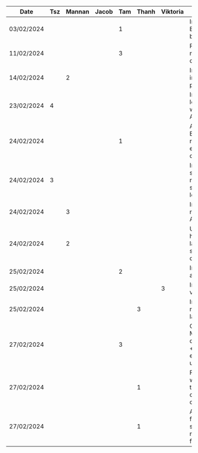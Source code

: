 | Date       | Tsz | Mannan | Jacob | Tam | Thanh | Viktoria | Task                                                       |
| ---------- | --- | ------ | ----- | --- | ----- | -------- | ---------------------------------------------------------- |
| 03/02/2024 |     |        |       | 1   |       |          | Initial setup Express backend                              |
| 11/02/2024 |     |        |       | 3   |       |          | Researched recipe datasets                                 |
| 14/02/2024 |     | 2      |       |     |       |          | Implemented initial home page layout                       |
| 23/02/2024 | 4   |        |       |     |       |          | Implemented login feature with Firebase Auth               |
| 24/02/2024 |     |        |       | 1   |       |          | Analyzed Edamam recipe search endpoint query criteria      |
| 24/02/2024 | 3   |        |       |     |       |          | Implemented sign up, refactored some login logic           |
| 24/02/2024 |     | 3      |       |     |       |          | Integrated recipe search API                               |
| 24/02/2024 |     | 2      |       |     |       |          | Updated home page layout, added sample/demo data           |
| 25/02/2024 |     |        |       | 2   |       |          | Initial account tab                                        |
| 25/02/2024 |     |        |       |     |       | 3        | Inital review view set up                                  |
| 25/02/2024 |     |        |       |     |3      |          | Implemented recipe page layout                             |
| 27/02/2024 |     |        |       | 3   |       |          | Created MongoDB deployment + CRUD endpoints for userdata   |
| 27/02/2024 |     |        |       |     |1      |          | Fixed error where toolbar didn't collapse and cleaned up   |
| 27/02/2024 |     |        |       |     |1      |          | Added query for fetching specific recipe and fixed UI bugs |

